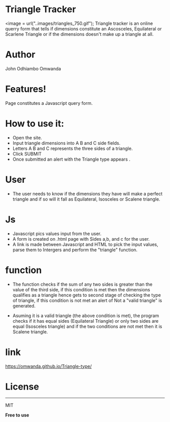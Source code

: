 
# Triangle Tracker
<image = url("..images/triangles_750.gif");
Triangle tracker is an online querry form that tells if dimensions constitute an
 Ascosceles, Equilateral or Scarlene Triangle or if the dimensions doesn't make
 up a triangle at all.

# Author

John Odhiambo Omwanda

# Features!

 Page constitutes a Javascript query form.

 # How to use it:
 - Open the site.
 - Input triangle dimensions into A B and C side fields.
 - Letters A B and C represents the three sides of a triangle.
 - Click SUBMIT
 - Once submitted an alert with the Triangle type appears .

 # User
 - The user needs to know if the dimensions they have will make a perfect
 triangle and if so will it fall as Equilateral, Isosceles or Scalene triangle.

 # Js
 
 - Javascript pics values input from the user.
 - A form is created on .html page with Sides a,b, and c for the user.
 - A link is made between Javascript and HTML to pick the input values, parse
 them to Intergers and perform the "triangle" function.

 # function
 - The function checks if the sum of any two sides is greater than the value of
 the third side, if this condition is met then the dimensions qualifies as
 a triangle hence gets to second stage of checking the type of triangle, if this
 condition is not met an alert of Not a "valid triangle" is generated.

 - Asuming it is a valid triangle (the above condition is met), the program
 checks if it has equal sides (Equilateral Triangle) or only two sides are equal
 (Isosceles triangle) and if the two conditions are not met then it is Scalene
 triangle.

 # link

 https://omwanda.github.io/Triangle-type/

# License
----

MIT


**Free to use**

